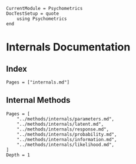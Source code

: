 ```@meta
CurrentModule = Psychometrics
DocTestSetup = quote
    using Psychometrics
end
```

# Internals Documentation

## Index

```@contents
Pages = ["internals.md"]
```

## Internal Methods

```@contents
Pages = [
    "../methods/internals/parameters.md",
    "../methods/internals/latent.md",
    "../methods/internals/response.md",
    "../methods/internals/probability.md",
    "../methods/internals/information.md",
    "../methods/internals/likelihood.md",
]
Depth = 1
```